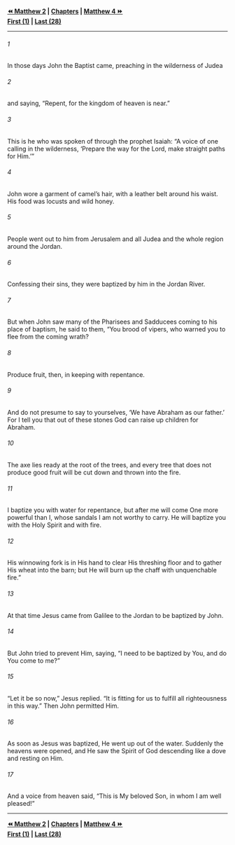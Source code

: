   
**[⏪ Matthew 2](./Matthew%202.md) | [Chapters](./_index.md) | [Matthew 4 ⏩](./Matthew%204.md)**  
**[First (1)](./Matthew%201.md) | [Last (28)](./Matthew%2028.md)**  
  
---  
  
###### 1  
In those days John the Baptist came, preaching in the wilderness of Judea  
  
###### 2  
and saying, “Repent, for the kingdom of heaven is near.”  
  
###### 3  
This is he who was spoken of through the prophet Isaiah: “A voice of one calling in the wilderness, ‘Prepare the way for the Lord, make straight paths for Him.’”  
  
###### 4  
John wore a garment of camel’s hair, with a leather belt around his waist. His food was locusts and wild honey.  
  
###### 5  
People went out to him from Jerusalem and all Judea and the whole region around the Jordan.  
  
###### 6  
Confessing their sins, they were baptized by him in the Jordan River.  
  
###### 7  
But when John saw many of the Pharisees and Sadducees coming to his place of baptism, he said to them, “You brood of vipers, who warned you to flee from the coming wrath?  
  
###### 8  
Produce fruit, then, in keeping with repentance.  
  
###### 9  
And do not presume to say to yourselves, ‘We have Abraham as our father.’ For I tell you that out of these stones God can raise up children for Abraham.  
  
###### 10  
The axe lies ready at the root of the trees, and every tree that does not produce good fruit will be cut down and thrown into the fire.  
  
###### 11  
I baptize you with water for repentance, but after me will come One more powerful than I, whose sandals I am not worthy to carry. He will baptize you with the Holy Spirit and with fire.  
  
###### 12  
His winnowing fork is in His hand to clear His threshing floor and to gather His wheat into the barn; but He will burn up the chaff with unquenchable fire.”  
  
###### 13  
At that time Jesus came from Galilee to the Jordan to be baptized by John.  
  
###### 14  
But John tried to prevent Him, saying, “I need to be baptized by You, and do You come to me?”  
  
###### 15  
“Let it be so now,” Jesus replied. “It is fitting for us to fulfill all righteousness in this way.” Then John permitted Him.  
  
###### 16  
As soon as Jesus was baptized, He went up out of the water. Suddenly the heavens were opened, and He saw the Spirit of God descending like a dove and resting on Him.  
  
###### 17  
And a voice from heaven said, “This is My beloved Son, in whom I am well pleased!”  
  
  
---  
  
**[⏪ Matthew 2](./Matthew%202.md) | [Chapters](./_index.md) | [Matthew 4 ⏩](./Matthew%204.md)**  
**[First (1)](./Matthew%201.md) | [Last (28)](./Matthew%2028.md)**  
  

